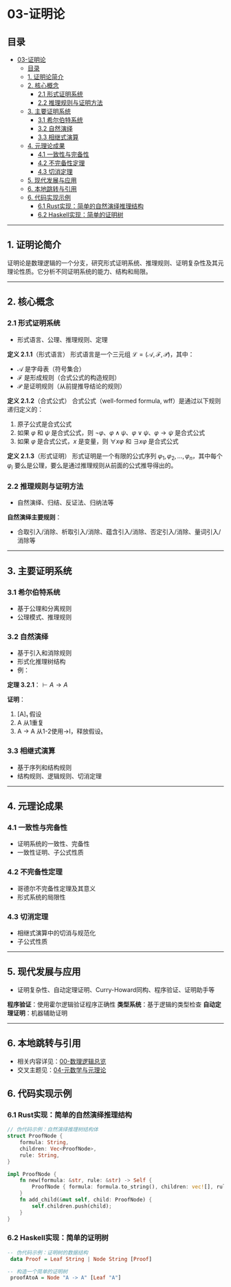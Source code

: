 # 03-证明论

## 目录

- [03-证明论](#03-证明论)
  - [目录](#目录)
  - [1. 证明论简介](#1-证明论简介)
  - [2. 核心概念](#2-核心概念)
    - [2.1 形式证明系统](#21-形式证明系统)
    - [2.2 推理规则与证明方法](#22-推理规则与证明方法)
  - [3. 主要证明系统](#3-主要证明系统)
    - [3.1 希尔伯特系统](#31-希尔伯特系统)
    - [3.2 自然演绎](#32-自然演绎)
    - [3.3 相继式演算](#33-相继式演算)
  - [4. 元理论成果](#4-元理论成果)
    - [4.1 一致性与完备性](#41-一致性与完备性)
    - [4.2 不完备性定理](#42-不完备性定理)
    - [4.3 切消定理](#43-切消定理)
  - [5. 现代发展与应用](#5-现代发展与应用)
  - [6. 本地跳转与引用](#6-本地跳转与引用)
  - [6. 代码实现示例](#6-代码实现示例)
    - [6.1 Rust实现：简单的自然演绎推理结构](#61-rust实现简单的自然演绎推理结构)
    - [6.2 Haskell实现：简单的证明树](#62-haskell实现简单的证明树)

---

## 1. 证明论简介

证明论是数理逻辑的一个分支，研究形式证明系统、推理规则、证明复杂性及其元理论性质。它分析不同证明系统的能力、结构和局限。

---

## 2. 核心概念

### 2.1 形式证明系统

- 形式语言、公理、推理规则、定理

**定义 2.1.1**（形式语言）
形式语言是一个三元组 $\mathcal{L} = (\mathcal{A}, \mathcal{F}, \mathcal{P})$，其中：

- $\mathcal{A}$ 是字母表（符号集合）
- $\mathcal{F}$ 是形成规则（合式公式的构造规则）
- $\mathcal{P}$ 是证明规则（从前提推导结论的规则）

**定义 2.1.2**（合式公式）
合式公式（well-formed formula, wff）是通过以下规则递归定义的：

1. 原子公式是合式公式
2. 如果 $\varphi$ 和 $\psi$ 是合式公式，则 $\neg\varphi$、$\varphi \land \psi$、$\varphi \lor \psi$、$\varphi \rightarrow \psi$ 是合式公式
3. 如果 $\varphi$ 是合式公式，$x$ 是变量，则 $\forall x \varphi$ 和 $\exists x \varphi$ 是合式公式

**定义 2.1.3**（形式证明）
形式证明是一个有限的公式序列 $\varphi_1, \varphi_2, \ldots, \varphi_n$，其中每个 $\varphi_i$ 要么是公理，要么是通过推理规则从前面的公式推导得出的。

### 2.2 推理规则与证明方法

- 自然演绎、归结、反证法、归纳法等

**自然演绎主要规则**：

- 合取引入/消除、析取引入/消除、蕴含引入/消除、否定引入/消除、量词引入/消除等

---

## 3. 主要证明系统

### 3.1 希尔伯特系统

- 基于公理和分离规则
- 公理模式、推理规则

### 3.2 自然演绎

- 基于引入和消除规则
- 形式化推理树结构
- 例：

**定理 3.2.1**：$\vdash A \rightarrow A$

**证明**：

1. [A]₁         假设
2. A             从1重复
3. A → A         从1-2使用→I，释放假设₁

### 3.3 相继式演算

- 基于序列和结构规则
- 结构规则、逻辑规则、切消定理

---

## 4. 元理论成果

### 4.1 一致性与完备性

- 证明系统的一致性、完备性
- 一致性证明、子公式性质

### 4.2 不完备性定理

- 哥德尔不完备性定理及其意义
- 形式系统的局限性

### 4.3 切消定理

- 相继式演算中的切消与规范化
- 子公式性质

---

## 5. 现代发展与应用

- 证明复杂性、自动定理证明、Curry-Howard同构、程序验证、证明助手等

**程序验证**：使用霍尔逻辑验证程序正确性
**类型系统**：基于逻辑的类型检查
**自动定理证明**：机器辅助证明

---

## 6. 本地跳转与引用

- 相关内容详见：[00-数理逻辑总览](00-数理逻辑总览.md)
- 交叉主题见：[04-元数学与元理论](04-元数学与元理论.md)

## 6. 代码实现示例

### 6.1 Rust实现：简单的自然演绎推理结构

```rust
// 伪代码示例：自然演绎推理树结构体
struct ProofNode {
    formula: String,
    children: Vec<ProofNode>,
    rule: String,
}

impl ProofNode {
    fn new(formula: &str, rule: &str) -> Self {
        ProofNode { formula: formula.to_string(), children: vec![], rule: rule.to_string() }
    }
    fn add_child(&mut self, child: ProofNode) {
        self.children.push(child);
    }
}
```

### 6.2 Haskell实现：简单的证明树

```haskell
-- 伪代码示例：证明树的数据结构
 data Proof = Leaf String | Node String [Proof]

-- 构造一个简单的证明树
 proofAtoA = Node "A -> A" [Leaf "A"]
```
